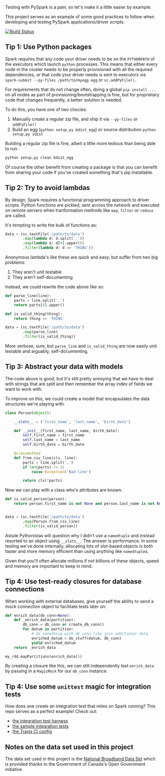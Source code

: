 Testing with PySpark is a pain, so let's make it a little easier by example.

This project serves as an example of some good practices to follow when
developing and testing PySpark applications/driver scripts.

[![Build Status](https://travis-ci.org/msukmanowsky/pyspark-testing.svg?branch=master)](https://travis-ci.org/msukmanowsky/pyspark-testing)

## Tip 1: Use Python packages

Spark requires that any code your driver needs to be on the `PYTHONPATH` of
the executors which launch `python` processes. This means that either every
node in the cluster needs to be properly provisioned with all the required
dependencies, or that code your driver needs is sent to executors via
`spark-submit --py-files /path/to/myegg.egg` or `sc.addPyFile()`.

For requirements that do not change often, doing a global `pip install ...` on
all nodes as part of provisioning/bootstrapping is fine, but for proprietary
code that changes frequently, a better solution is needed.

To do this, you have one of two chocies:

1. Manually create a regular zip file, and ship it via `--py-files` or
   `addPyFile()`
2. Build an egg (`python setup.py bdist_egg`) or source distribution
   `python setup.py sdist`

Building a regular zip file is fine, albeit a little more tedious than being
able to run:

```bash
python setup.py clean bdist_egg
```

Of course the other benefit from creating a package is that you can benefit
from sharing your code if you've created something that's pip installable.

## Tip 2: Try to avoid lambdas

By design, Spark requires a functional programming approach to driver scripts.
Python functions are pickled, sent across the network and executed on remote
servers when tranformation methods like `map`, `filter` or `reduce` are called.

It's tempting to write the bulk of functions as:

```python
data = (sc.textFile('/path/to/data')
        .map(lambda d: d.split(','))
        .map(lambda d: d[0].upper())
        .filter(lambda d: d == 'THING'))
```

Anonymous lambda's like these are quick and easy, but suffer from two big
problems:

1. They aren't unit testable
2. They aren't self-documenting

Instead, we could rewrite the code above like so:

```python
def parse_line(line):
    parts = line.split(',')
    return parts[0].upper()

def is_valid_thing(thing):
    return thing == 'THING'

data = (sc.textFile('/path/to/data')
        .map(parse_line)
        .filter(is_valid_thing))
```

More verbose, sure, but `parse_line` and `is_valid_thing` are now easily unit
testable and arguably, self-documenting.

## Tip 3: Abstract your data with models

The code above is good, but it's still pretty annoying that we have to deal with
strings that are split and then remember the array index of fields we want to
work with.

To improve on this, we could create a model that encapsulates the data
structures we're playing with.

```python
class Person(object):

    __slots__ = ('first_name', 'last_name', 'birth_date')

    def __init__(first_name, last_name, birth_date):
        self.first_name = first_name
        self.last_name = last_name
        self.birth_date = birth_date

    @classmethod
    def from_csv_line(cls, line):
        parts = line.split(',')
        if len(parts) != 3:
            raise Exception('Bad line')

        return cls(*parts)
```

Now we can play with a class who's attributes are known:

```python
def is_valid_person(person):
    return person.first_name is not None and person.last_name is not None


data = (sc.textFile('/path/to/data')
        .map(Person.from_csv_line)
        .filter(is_valid_person))
```

Astute Pythonistas will question why I didn't use a `namedtuple` and instead
resorted to an object using `__slots__`. The answer is performance. In some
testing we've done internally, allocating lots of slot-based objects is both
faster and more memory efficient than using anything like `namedtuple`s.

Given that you'll often allocate millions if not billions of these objects,
speed and memory are important to keep in mind.


## Tip 4: Use test-ready closures for database connections

When working with external databases, give yourself the ability to send a mock
connection object to facilitate tests later on:

```python
def enrich_data(db_conn=None):
    def _enrich_data(partition):
        db_conn = db_conn or create_db_conn()
        for datum in partition:
            # do something with db_conn like join additional data
            enriched_datum = do_stuff(datum, db_conn)
            yield enriched_datum
    return _enrich_data

my_rdd.mapPartitions(enrich_data())
```

By creating a closure like this, we can still independently test `enrich_data`
by passing in a `MagicMock` for our `db_conn` instance.

## Tip 4: Use some `unittest` magic for integration tests

How does one create an integration test that relies on Spark running? This repo
serves as a perfect example! Check out:

- [the integration test harness](https://github.com/msukmanowsky/pyspark-testing/blob/master/tests/pyspark_testing/integration/__init__.py)
- [the sample integration tests](https://github.com/msukmanowsky/pyspark-testing/blob/master/tests/pyspark_testing/integration/test_driver.py)
- [the Travis CI config](https://github.com/msukmanowsky/pyspark-testing/blob/master/.travis.yml)

## Notes on the data set used in this project

The data set used in this project is the
[National Broadband Data Set](http://open.canada.ca/data/en/dataset/00a331db-121b-445d-b119-35dbbe3eedd9)
which is provided thanks to the Government of Canada's Open Government
initiative.
